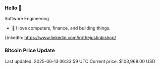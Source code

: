 ### Hello 🤙  

Software Engineering

- 🔭 I love computers, finance, and building things.
  
LinkedIn: https://www.linkedin.com/in/thejustinbishop/  

















































































































































































































































































































































































































































































































































































































































































































### Bitcoin Price Update
Last updated: 2025-06-13 06:33:59 UTC
Current price: $103,968.00 USD
